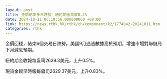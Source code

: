 ```yaml
---
layout: post
title: 金價結束多日跌勢　紐約期金高收0.5%
date: 2024-10-11 06:10:56.000000000 +08:00
link: https://news.rthk.hk/rthk/ch/component/k2/1774042-20241011.htm
categories: rthk
---
```


金價回穩，結束6個交易日跌勢。美國9月通脹數據高於預期，增強市場對聯儲局下月減息預期。

紐約期金收報每盎司2639.3美元，上升0.5%。

現貨金較早時報每盎司2629.37美元，上升0.83%。
